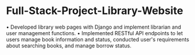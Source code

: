 # Full-Stack-Project-Library-Website
• Developed library web pages with Django and implement librarian and user management functions.
• Implemented RESTful API endpoints to let users manage book information and status, conducted user's
requirements about searching books, and manage borrow status.
